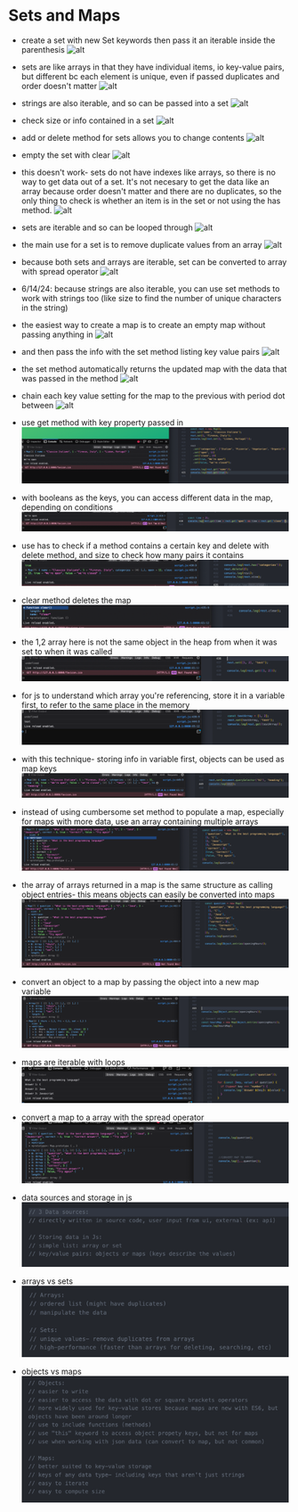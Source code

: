 # Sets and Maps

- create a set with new Set keywords then pass it an iterable inside the parenthesis
![alt](../images/09-data-structures/0905-sets-and-maps/2023-04-21-1a.png)

- sets are like arrays in that they have individual items, io key-value pairs, but different bc each element is unique, even if passed duplicates and order doesn't matter
![alt](../images/09-data-structures/0905-sets-and-maps/2023-04-21-1b.png)

- strings are also iterable, and so can be passed into a set
![alt](../images/09-data-structures/0905-sets-and-maps/2023-04-21-2.png)

- check size or info contained in a set
![alt](../images/09-data-structures/0905-sets-and-maps/2023-04-21-3a.png)

- add or delete method for sets allows you to change contents
![alt](../images/09-data-structures/0905-sets-and-maps/2023-04-21-3b.png)

- empty the set with clear
![alt](../images/09-data-structures/0905-sets-and-maps/2023-04-21-3c.png)

- this doesn't work- sets do not have indexes like arrays, so there is no way to get data out of a set. It's not necesary to get the data like an array because order doesn't matter and there are no duplicates, so the only thing to check is whether an item is in the set or not using the has method.
![alt](../images/09-data-structures/0905-sets-and-maps/2023-04-21-4.png)

- sets are iterable and so can be looped through
![alt](../images/09-data-structures/0905-sets-and-maps/2023-04-21-5.png)

- the main use for a set is to remove duplicate values from an array
![alt](../images/09-data-structures/0905-sets-and-maps/2023-04-21-6.png)

- because both sets and arrays are iterable, set can be converted to array with spread operator
![alt](../images/09-data-structures/0905-sets-and-maps/2023-04-21-7.png)

- 6/14/24: because strings are also iterable, you can use set methods to work with strings too (like size to find the number of unique characters in the string)

- the easiest way to create a map is to create an empty map without passing anything in
![alt](../images/09-data-structures/0905-sets-and-maps/2023-04-24-1a.png)

- and then pass the info with the set method listing key value pairs
![alt](../images/09-data-structures/0905-sets-and-maps/2023-04-24-1b.png)

- the set method automatically returns the updated map with the data that was passed in the method
![alt](../images/09-data-structures/0905-sets-and-maps/2023-04-24-2.png)

- chain each key value setting for the map to the previous with period dot between
![alt](../images/09-data-structures/0905-sets-and-maps/2023-04-24-3.png)

- use get method with key property passed in
![alt](../images/09-data-structures/0905-sets-and-maps/2023-04-24-4.png)

- with booleans as the keys, you can access different data in the map, depending on conditions
![alt](../images/09-data-structures/0905-sets-and-maps/2023-04-24-5.png)

- use has to check if a method contains a certain key and delete with delete method, and size to check how many pairs it contains
![alt](../images/09-data-structures/0905-sets-and-maps/2023-04-24-6.png)

- clear method deletes the map
![alt](../images/09-data-structures/0905-sets-and-maps/2023-04-24-7.png)

- the 1,2 array here is not the same object in the heap from when it was set to when it was called
![alt](../images/09-data-structures/0905-sets-and-maps/2023-04-24-8a.png)

- for js to understand which array you're referencing, store it in a variable first, to refer to the same place in the memory
![alt](../images/09-data-structures/0905-sets-and-maps/2023-04-24-8b.png)

- with this technique- storing info in variable first, objects can be used as map keys
![alt](../images/09-data-structures/0905-sets-and-maps/2023-04-24-8c.png)

- instead of using cumbersome set method to populate a map, especially for maps with more data, use an array containing multiple arrays
![alt](../images/09-data-structures/0905-sets-and-maps/2023-04-25-1.png)

- the array of arrays returned in a map is the same structure as calling object entries- this means objects can easily be converted into maps
![alt](../images/09-data-structures/0905-sets-and-maps/2023-04-25-2.png)

- convert an object to a map by passing the object into a new map variable
![alt](../images/09-data-structures/0905-sets-and-maps/2023-04-25-3.png)

- maps are iterable with loops
![alt](../images/09-data-structures/0905-sets-and-maps/2023-04-25-4.png)

- convert a map to a array with the spread operator
![alt](../images/09-data-structures/0905-sets-and-maps/2023-04-25-5.png)

- data sources and storage in js
![alt](../images/09-data-structures/0905-sets-and-maps/2023-04-25-6a.png)

- arrays vs sets
![alt](../images/09-data-structures/0905-sets-and-maps/2023-04-25-6b.png)

- objects vs maps
![alt](../images/09-data-structures/0905-sets-and-maps/2023-04-25-6c.png)
